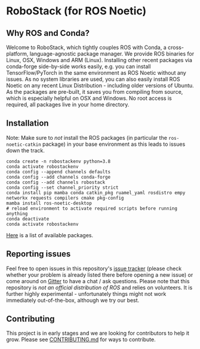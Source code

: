 # RoboStack (for ROS Noetic)

## Why ROS and Conda?
Welcome to RoboStack, which tightly couples ROS with Conda, a cross-platform, language-agnostic package manager. We provide ROS binaries for Linux, OSX, Windows and ARM (Linux). Installing other recent packages via conda-forge side-by-side works easily, e.g. you can install TensorFlow/PyTorch in the same environment as ROS Noetic without any issues. As no system libraries are used, you can also easily install ROS Noetic on any recent Linux Distribution - including older versions of Ubuntu. As the packages are pre-built, it saves you from compiling from source, which is especially helpful on OSX and Windows. No root access is required, all packages live in your home directory.

## Installation

Note: Make sure to _not_ install the ROS packages (in particular the `ros-noetic-catkin` package) in your base environment as this leads to issues down the track.

```
conda create -n robostackenv python=3.8
conda activate robostackenv
conda config --append channels defaults
conda config --add channels conda-forge
conda config --add channels robostack
conda config --set channel_priority strict
conda install pip mamba conda catkin_pkg ruamel_yaml rosdistro empy networkx requests compilers cmake pkg-config
mamba install ros-noetic-desktop
# reload environment to activate required scripts before running anything
conda deactivate
conda activate robostackenv
```

[Here](https://anaconda.org/search?q=ros-noetic) is a list of available packages.

## Reporting issues
Feel free to open issues in this repository's [issue tracker](https://github.com/RoboStack/ros-noetic/issues) (please check whether your problem is already listed there before opening a new issue) or come around on [Gitter](https://gitter.im/RoboStack/Lobby) to have a chat / ask questions. Please note that this repository is _not an official distribution of ROS_ and relies on volunteers. It is further highly experimental - unfortunately things might not work immediately out-of-the-box, although we try our best.

## Contributing
This project is in early stages and we are looking for contributors to help it grow. Please see [CONTRIBUTING.md](./CONTRIBUTING.md) for ways to contribute.
